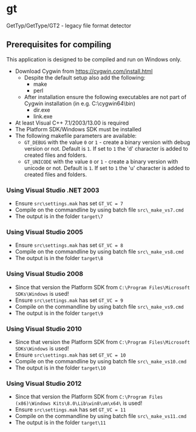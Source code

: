 # gt
GetTyp/GetType/GT2 - legacy file format detector

## Prerequisites for compiling
This application is designed to be compiled and run on Windows only.
  * Download Cygwin from https://cygwin.com/install.html
    * Despite the default setup also add the following:
      * make
      * perl
    * After installation ensure the following executables are not part of Cygwin installation (in e.g. C:\cygwin64\bin\)
      * dir.exe
      * link.exe
  * At least Visual C++ 7.1/2003/13.00 is required
  * The Platform SDK/Windows SDK must be installed
  * The following makefile parameters are available:
    * `GT_DEBUG` with the value `0` or `1` - create a binary version with debug version or not. Default is `1`. If set to `1` the 'd' character is added to created files and folders.
    * `GT_UNICODE` with the value `0` or `1` - create a binary version with unicode or not. Default is `1`. If set to `1` the 'u' character is added to created files and folders.
      
### Using Visual Studio .NET 2003
  * Ensure `src\settings.mak` has set `GT_VC = 7`
  * Compile on the commandline by using batch file `src\_make_vs7.cmd`
  * The output is in the folder `target\7`
      
### Using Visual Studio 2005
  * Ensure `src\settings.mak` has set `GT_VC = 8`
  * Compile on the commandline by using batch file `src\_make_vs8.cmd`
  * The output is in the folder `target\8`
      
### Using Visual Studio 2008
  * Since that version the Platform SDK from `C:\Program Files\Microsoft SDKs\Windows` is used! 
  * Ensure `src\settings.mak` has set `GT_VC = 9`
  * Compile on the commandline by using batch file `src\_make_vs9.cmd`
  * The output is in the folder `target\9`
      
### Using Visual Studio 2010
  * Since that version the Platform SDK from `C:\Program Files\Microsoft SDKs\Windows` is used! 
  * Ensure `src\settings.mak` has set `GT_VC = 10`
  * Compile on the commandline by using batch file `src\_make_vs10.cmd`
  * The output is in the folder `target\10`
      
### Using Visual Studio 2012
  * Since that version the Platform SDK from `C:\Program Files (x86)\Windows Kits\8.0\Lib\win8\um\x64\` is used! 
  * Ensure `src\settings.mak` has set `GT_VC = 11`
  * Compile on the commandline by using batch file `src\_make_vs11.cmd`
  * The output is in the folder `target\11`

